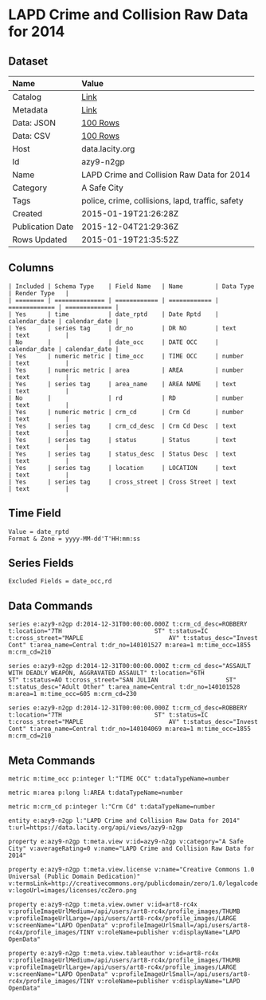 # LAPD Crime and Collision Raw Data for 2014

## Dataset

| Name | Value |
| :--- | :---- |
| Catalog | [Link](https://catalog.data.gov/dataset/lapd-crime-and-collision-raw-data-for-2014) |
| Metadata | [Link](https://data.lacity.org/api/views/azy9-n2gp) |
| Data: JSON | [100 Rows](https://data.lacity.org/api/views/azy9-n2gp/rows.json?max_rows=100) |
| Data: CSV | [100 Rows](https://data.lacity.org/api/views/azy9-n2gp/rows.csv?max_rows=100) |
| Host | data.lacity.org |
| Id | azy9-n2gp |
| Name | LAPD Crime and Collision Raw Data for 2014 |
| Category | A Safe City |
| Tags | police, crime, collisions, lapd, traffic, safety |
| Created | 2015-01-19T21:26:28Z |
| Publication Date | 2015-12-04T21:29:36Z |
| Rows Updated | 2015-01-19T21:35:52Z |

## Columns

```ls
| Included | Schema Type    | Field Name   | Name         | Data Type     | Render Type   |
| ======== | ============== | ============ | ============ | ============= | ============= |
| Yes      | time           | date_rptd    | Date Rptd    | calendar_date | calendar_date |
| Yes      | series tag     | dr_no        | DR NO        | text          | text          |
| No       |                | date_occ     | DATE OCC     | calendar_date | calendar_date |
| Yes      | numeric metric | time_occ     | TIME OCC     | number        | text          |
| Yes      | numeric metric | area         | AREA         | number        | text          |
| Yes      | series tag     | area_name    | AREA NAME    | text          | text          |
| No       |                | rd           | RD           | number        | text          |
| Yes      | numeric metric | crm_cd       | Crm Cd       | number        | text          |
| Yes      | series tag     | crm_cd_desc  | Crm Cd Desc  | text          | text          |
| Yes      | series tag     | status       | Status       | text          | text          |
| Yes      | series tag     | status_desc  | Status Desc  | text          | text          |
| Yes      | series tag     | location     | LOCATION     | text          | text          |
| Yes      | series tag     | cross_street | Cross Street | text          | text          |
```

## Time Field

```ls
Value = date_rptd
Format & Zone = yyyy-MM-dd'T'HH:mm:ss
```

## Series Fields

```ls
Excluded Fields = date_occ,rd
```

## Data Commands

```ls
series e:azy9-n2gp d:2014-12-31T00:00:00.000Z t:crm_cd_desc=ROBBERY t:location="7TH                          ST" t:status=IC t:cross_street="MAPLE                        AV" t:status_desc="Invest Cont" t:area_name=Central t:dr_no=140101527 m:area=1 m:time_occ=1855 m:crm_cd=210

series e:azy9-n2gp d:2014-12-31T00:00:00.000Z t:crm_cd_desc="ASSAULT WITH DEADLY WEAPON, AGGRAVATED ASSAULT" t:location="6TH                          ST" t:status=AO t:cross_street="SAN JULIAN                   ST" t:status_desc="Adult Other" t:area_name=Central t:dr_no=140101528 m:area=1 m:time_occ=605 m:crm_cd=230

series e:azy9-n2gp d:2014-12-31T00:00:00.000Z t:crm_cd_desc=ROBBERY t:location="7TH                          ST" t:status=IC t:cross_street="MAPLE                        AV" t:status_desc="Invest Cont" t:area_name=Central t:dr_no=140104069 m:area=1 m:time_occ=1855 m:crm_cd=210
```

## Meta Commands

```ls
metric m:time_occ p:integer l:"TIME OCC" t:dataTypeName=number

metric m:area p:long l:AREA t:dataTypeName=number

metric m:crm_cd p:integer l:"Crm Cd" t:dataTypeName=number

entity e:azy9-n2gp l:"LAPD Crime and Collision Raw Data for 2014" t:url=https://data.lacity.org/api/views/azy9-n2gp

property e:azy9-n2gp t:meta.view v:id=azy9-n2gp v:category="A Safe City" v:averageRating=0 v:name="LAPD Crime and Collision Raw Data for 2014"

property e:azy9-n2gp t:meta.view.license v:name="Creative Commons 1.0 Universal (Public Domain Dedication)" v:termsLink=http://creativecommons.org/publicdomain/zero/1.0/legalcode v:logoUrl=images/licenses/ccZero.png

property e:azy9-n2gp t:meta.view.owner v:id=art8-rc4x v:profileImageUrlMedium=/api/users/art8-rc4x/profile_images/THUMB v:profileImageUrlLarge=/api/users/art8-rc4x/profile_images/LARGE v:screenName="LAPD OpenData" v:profileImageUrlSmall=/api/users/art8-rc4x/profile_images/TINY v:roleName=publisher v:displayName="LAPD OpenData"

property e:azy9-n2gp t:meta.view.tableauthor v:id=art8-rc4x v:profileImageUrlMedium=/api/users/art8-rc4x/profile_images/THUMB v:profileImageUrlLarge=/api/users/art8-rc4x/profile_images/LARGE v:screenName="LAPD OpenData" v:profileImageUrlSmall=/api/users/art8-rc4x/profile_images/TINY v:roleName=publisher v:displayName="LAPD OpenData"
```
